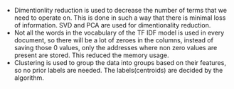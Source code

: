 - Dimentionlity reduction is used to decrease the number of terms that we need to operate on. This is done in such a way that there is minimal loss of information. SVD and PCA are used for dimentionality reduction.
- Not all the words in the vocabulary of the TF IDF model is used in every document, so there will be a lot of zeroes in the columns, instead of saving those 0 values, only the addresses where non zero values are present are stored. This reduced the memory usage.
- Clustering is used to group the data into groups based on their features, so no prior labels are needed. The labels(centroids) are decided by the algorithm.
